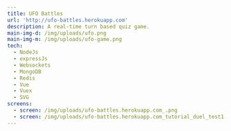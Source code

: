 ```yaml
---
title: UFO Battles
url: 'http://ufo-battles.herokuapp.com'
description: A real-time turn based quiz game.
main-img-d: /img/uploads/ufo.png
main-img-m: /img/uploads/ufo-game.png
tech:
  - NodeJs
  - expressJs
  - Websockets
  - MongoDB
  - Redis
  - Vue
  - Vuex
  - SVG
screens:
  - screen: /img/uploads/ufo-battles.herokuapp.com_.png
  - screen: /img/uploads/ufo-battles.herokuapp.com_tutorial_duel_test1.png
---
```


